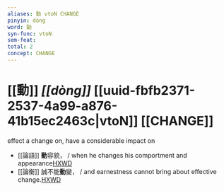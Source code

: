 ```yaml
---
aliases: 動 vtoN CHANGE
pinyin: dòng
word: 動
syn-func: vtoN
sem-feat: 
total: 2
concept: CHANGE 
---
```

# [[動]] *[[dòng]]*  [[uuid-fbfb2371-2537-4a99-a876-41b15ec2463c|vtoN]] [[CHANGE]]
effect a change on, have a considerable impact on
 - [[論語]] **動**容貌， / when he changes his comportment and appearance[HXWD](https://hxwd.org/textview.html?location=KR1h0004_tls_008-4a.10)
 - [[論衡]] 誠不能**動**變， / and earnestness cannot bring about effective change.[HXWD](https://hxwd.org/textview.html?location=KR3j0080_tls_002-8a.38)